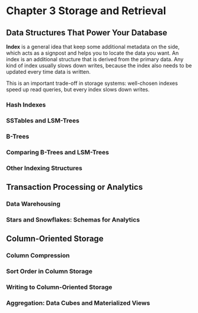 # Chapter 3 Storage and Retrieval

## Data Structures That Power Your Database
**Index** is a general idea that keep some additional metadata on the side, which acts as a signpost and helps you to locate the data you want. An index is an additional structure that is derived from the primary data. Any kind of index usually slows down writes, because the index also needs to be updated every time data is written.

This is an important trade-off in storage systems: well-chosen indexes speed up read queries, but every index slows down writes.

### Hash Indexes

### SSTables and LSM-Trees

### B-Trees

### Comparing B-Trees and LSM-Trees

### Other Indexing Structures


## Transaction Processing or Analytics

### Data Warehousing


### Stars and Snowflakes: Schemas for Analytics

## Column-Oriented Storage

### Column Compression

### Sort Order in Column Storage

### Writing to Column-Oriented Storage

### Aggregation: Data Cubes and Materialized Views
